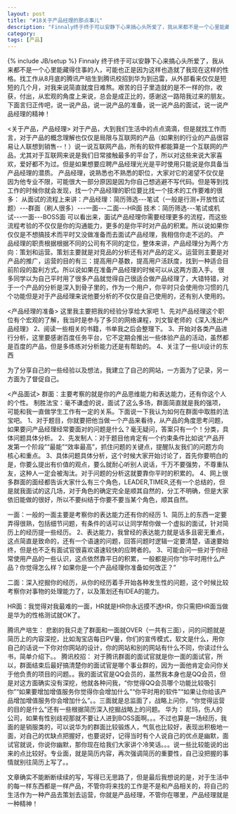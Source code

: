 ```yaml
---
layout: post
title: "#18关于产品经理的那点事儿"
description: "Finnaly终于终于可以安静下心来搞心头所爱了，我从来都不是一个心里能藏得住事的人，可能也正是因为这样也造就了我现在这样的性格。找工作从8月底的腾讯产培生到腾讯校招到华为到迅雷，从外部看来仅仅是短短的几个月，对我来说简直就度日难熬。艰苦的日子里造就的是不一样的你，收获，付出，从宏观的角度上来说，总会是成正比的，感谢这一路陪我过来的朋友。下面言归正传吧，说一说产品，说一说产品的准备，说一说产品的面试，说一说产品经理的精神！"
category: 
tags: [产品]
---
```

{% include JB/setup %}
Finnaly
终于终于可以安静下心来搞心头所爱了，我从来都不是一个心里能藏得住事的人，可能也正是因为这样也造就了我现在这样的性格。找工作从8月底的腾讯产培生到腾讯校招到华为到迅雷，从外部看来仅仅是短短的几个月，对我来说简直就度日难熬。艰苦的日子里造就的是不一样的你，收获，付出，从宏观的角度上来说，总会是成正比的，感谢这一路陪我过来的朋友。下面言归正传吧，说一说产品，说一说产品的准备，说一说产品的面试，说一说产品经理的精神！

<关于产品，产品经理>
对于产品，大到我们生活中的点点滴滴，但是就找工作而言，对于产品的概念理解也仅仅是局限与互联网的产品（如果别的行业的产品很容易让人联想到销售--！）说一说互联网产品，所有的软件都能算是一个互联网的产品，尤其对于互联网来说是我们日常接触最多的平台了，所以对这些来说大家喜欢，爱好都不为过。但是如果想要应聘产品经理光光是平时使用只能说是你具备当产品经理的潜质。
产品经理，说熟悉也不熟悉的职位，大家对它的渴望不仅仅是因为他专业不限，可能很大一部分原因是因为你自己想逃避不写代码。但是等到找工作的时候你就会发现，找一个产品经理的职位要比找一个技术的工作要难的很多：
从面试的流程上来讲：产品经理：简历筛选---笔试（一般是行测+开放性试题）---群面（刷人很多）---一面---二面---HR面
技术：简历筛选---笔试或机试---一面---BOSS面
可以看出来，面试产品经理你需要经理更多的流程，而这些流程考验的不仅仅是你的沟通能力，更多的是你平时对产品的积累。所以说如果你仅仅是不想搞技术而平时又没做准备而去面试产品经理，我相信你走不远的。
产品经理的职责根据根据不同的公司有不同的定位，整体来讲，产品经理分为两个方向：策划和运营。策划主要就是对竞品的分析还有对产品的定义。运营则主要是对产品的推广，运营的目的有三：提高用户基数，提高用户活跃度，找到一种适合目前阶段的盈利方式。所以说如果在准备产品经理的时候可以从这两方面入手。
很多同学以为自己平时用了很多产品就觉得自己很适合做产品经理了，大错特错，对于一个产品的分析是深入到骨子里的，作为一个用户，你平时只会使用你习惯的几个功能但是对于产品经理来说他要分析的不仅仅是自己使用的，还有别人使用的。

<产品经理的准备>
这里我主要把我的经验分享给大家吧
1、先对产品经理这个职位有个宏观的了解，我当时是参与了多贝的网络课程，刘文智老师的《深入浅出产品经理》
2、阅读一些相关的书籍，书单我之后会整理下。
3、开始对各类产品进行分析，这里要感谢百度任务平台，它不定期会推出一些体验产品的活动，虽然都是百度的产品，但是多练练对分析能力还是有帮助的。
4、关注了一些UI设计的东西

为了分享自己的一些经验以及想法，我建立了自己的网站，一方面为了记录，另一方面为了督促自己。

<产品面试>
群面：主要考察的就是你的产品思维能力和表达能力，还有你这个人的个性。
制胜法宝：毫不谦虚的说，面试了这么多场，群面简直就是我的强项，可能和我一直做学生工作有一定的关系。下面说一下我认为如何在群面中取胜的法宝吧。
1、对于题目，你就要把他当做一个产品来看待，从产品的角度思考问题，如果要问产品经理经常要面对的问题是什么？毫无疑问，答案只有一个！分类，具体问题具体分析。
2、先发制人：对于题目他肯定有一个约束条件比如说“产品开发第一个阶段”“最能”“效率最高”，抓住问题的关键点，提醒队友我们的问题方向核心和重点。
3、具体问题具体分析，这个时候大家开始讨论了，首先你要明白的是，你要么提出有价值的观点，要么就耐心听别人说话，千万不要强势，不尊重队友，这种人一定会被淘汰。对于问题的分析这就要靠你平时的积累的。
4、网上很多群面的面经都告诉大家什么有三个角色，LEADER,TIMER,还有一个总结的，但是就我面试的这几场，对于角色的确定完全是顺其自然的，分工不明确，但是大家依旧能做的很好，所以不要纠结于你要不要当某个角色，顺其自然。

一面：一般的一面主要是考察你的表达能力还有你的经历
1、简历上的东西一定要弄得很熟，包括细节问题，有条件的话可以让同学帮你做一个虚拟的面试，针对简历上的经历提一些经历。
2、表达能力，我曾经的表达能力就是话多且密无重点，这点简直是致命的，还有一个语速的问题，回答问题时逻辑一定要清楚，语速要始终，但是也不乏有面试官很喜欢语速较快的应聘者的。
3、可能会问一些对于你经常使用产品的一些认识，这点依然靠平日的积累，一般都是问你“你平时用什么产品？你觉得怎么样？如果你是一个产品经理你准备如何改正？”

二面：深入挖掘你的经历，从你的经历着手开始各种发生性的问题，这个时候比较考察你对事物的处理能力了，以及策划还有IDEA的能力。

HR面：我觉得对我最难的一面，HR就是HR你永远摸不透HR，你只需把HR面当做是华为的性格测试就OK了。


腾讯产培生：
悲剧的我只走了群面和一面就OVER（一共有三面），问的问题就是简历上的内容深挖，比如淘宝店每日PV量，你们的宣传模式，软文是什么，用你自己的话说一下你对你网站的设计，你的网站和别的网站有什么不同，你读过什么书，简单介绍下。。
腾讯校招：
对于腾讯群面的面试官就是你一面的面试官，所以，群面结束后最好搞清楚你的面试官是哪个事业群的，因为一面他肯定会问你关于他负责的项目的问题。。我的面试官是QQ会员的，虽然我本身也是QQ会员，但是对这方面确实没有深挖，他就各种问我，“你觉得QQ会员哪个功能比较吸引你”“如果要增加增值服务你觉得你会增加什么”“你平时用的软件”“如果让你给该产品增加增值服务你会增加什么”。。三面就是总监面了，战略上问你，“你觉得运营的目的是什么”还有一些根据简历深入挖掘战略上的问题。
华为：
尼玛，伤人的公司，如果有性别歧视那就不要让人进到BOSS面啊。。。不过也算是一场经历，我面的是销服类的，可以说华为的群面比较锻炼人，气氛也比较好，表现出积极地一面，对自己的优缺点把握好，也要说好，记得当时有个人说自己的优点是幽默，面试官就说，你说你幽默，那你现在给我们大家讲个冷笑话。。。说一些比较能说的出来的点比较好。专业面，就是简历内容，再次强调简历的重要性，自己没把握的事情就别往简历上写了。。


文章确实不能断断续续的写，写得已无思路了，但是最后我想说的是，对于生活中的每一样东西都是一样产品，不管你将来找的工作是不是和产品相关的，将自己的生活作为一种产品去策划去运营，你就是产品经理，不管你在哪里，产品经理就是一种精神！